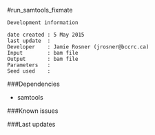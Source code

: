 #run_samtools_fixmate

```
Development information

date created : 5 May 2015
last update  : 
Developer    : Jamie Rosner (jrosner@bccrc.ca)
Input        : bam file
Output       : bam file
Parameters   : 
Seed used    : 
```
###Dependencies

- samtools

###Known issues


###Last updates

